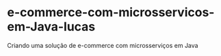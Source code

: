 # e-commerce-com-microsservicos-em-Java-lucas
Criando uma solução de e-commerce com microsserviços em Java
